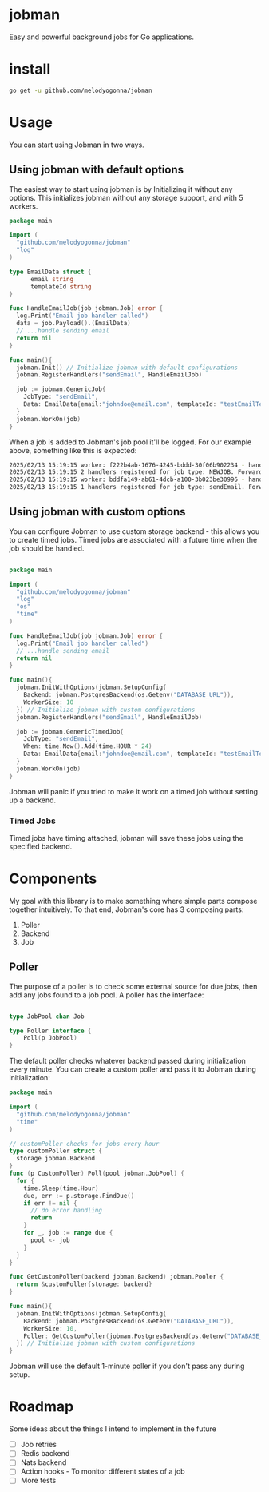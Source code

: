 # jobman

Easy and powerful background jobs for Go applications.

# install

```sh
go get -u github.com/melodyogonna/jobman
```

# Usage

You can start using Jobman in two ways.

## Using jobman with default options

The easiest way to start using jobman is by Initializing it without any options.
This initializes jobman without any storage support, and with 5 workers.

```go
package main

import (
  "github.com/melodyogonna/jobman"
  "log"
)

type EmailData struct {
      email string
      templateId string
}

func HandleEmailJob(job jobman.Job) error {
  log.Print("Email job handler called")
  data = job.Payload().(EmailData)
  // ...handle sending email
  return nil
}

func main(){
  jobman.Init() // Initialize jobman with default configurations
  jobman.RegisterHandlers("sendEmail", HandleEmailJob)

  job := jobman.GenericJob{
    JobType: "sendEmail",
    Data: EmailData{email:"johndoe@email.com", templateId: "testEmailTemplateId"}
  }
  jobman.WorkOn(job)
}
```

When a job is added to Jobman's job pool it'll be logged. For our example above, something like this is expected:

```sh
2025/02/13 15:19:15 worker: f222b4ab-1676-4245-bddd-30f06b902234 - handling job with type: NEWJOB                                             [0/8052]
2025/02/13 15:19:15 2 handlers registered for job type: NEWJOB. Forwarding ...
2025/02/13 15:19:15 worker: bddfa149-ab61-4dcb-a100-3b023be30996 - handling job with type: sendEmail
2025/02/13 15:19:15 1 handlers registered for job type: sendEmail. Forwarding ...
```

## Using jobman with custom options

You can configure Jobman to use custom storage backend - this allows you to create timed jobs. Timed jobs are associated with a future time
when the job should be handled.

```go

package main

import (
  "github.com/melodyogonna/jobman"
  "log"
  "os"
  "time"
)

func HandleEmailJob(job jobman.Job) error {
  log.Print("Email job handler called")
  // ...handle sending email
  return nil
}

func main(){
  jobman.InitWithOptions(jobman.SetupConfig{
    Backend: jobman.PostgresBackend(os.Getenv("DATABASE_URL")),
    WorkerSize: 10
  }) // Initialize jobman with custom configurations
  jobman.RegisterHandlers("sendEmail", HandleEmailJob)

  job := jobman.GenericTimedJob{
    JobType: "sendEmail",
    When: time.Now().Add(time.HOUR * 24)
    Data: EmailData{email:"johndoe@email.com", templateId: "testEmailTemplateId"}
  }
  jobman.WorkOn(job)
}
```

Jobman will panic if you tried to make it work on a timed job without setting up a backend.

### Timed Jobs

Timed jobs have timing attached, jobman will save these jobs using the specified backend.

# Components

My goal with this library is to make something where simple parts compose together intuitively. To that end, Jobman's core has 3 composing parts:

1. Poller
2. Backend
3. Job

## Poller

The purpose of a poller is to check some external source for due jobs, then add any jobs found to a job pool. A poller has the interface:

```go

type JobPool chan Job

type Poller interface {
	Poll(p JobPool)
}
```

The default poller checks whatever backend passed during initialization every minute. You can create a custom poller and pass it to Jobman during initialization:

```go
package main

import (
  "github.com/melodyogonna/jobman"
  "time"
)

// customPoller checks for jobs every hour
type customPoller struct {
  storage jobman.Backend
}
func (p CustomPoller) Poll(pool jobman.JobPool) {
  for {
    time.Sleep(time.Hour)
    due, err := p.storage.FindDue()
    if err != nil {
      // do error handling
      return
    }
    for _, job := range due {
      pool <- job
    }
  }
}

func GetCustomPoller(backend jobman.Backend) jobman.Pooler {
  return &customPoller{storage: backend}
}

func main(){
  jobman.InitWithOptions(jobman.SetupConfig{
    Backend: jobman.PostgresBackend(os.Getenv("DATABASE_URL")),
    WorkerSize: 10,
    Poller: GetCustomPoller(jobman.PostgresBackend(os.Getenv("DATABASE_URL")))
  }) // Initialize jobman with custom configurations
}
```

Jobman will use the default 1-minute poller if you don't pass any during setup.

# Roadmap

Some ideas about the things I intend to implement in the future

- [ ] Job retries
- [ ] Redis backend
- [ ] Nats backend
- [ ] Action hooks - To monitor different states of a job
- [ ] More tests
